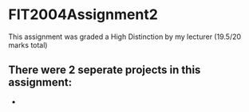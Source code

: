 # FIT2004Assignment2
This assignment was graded a High Distinction by my lecturer (19.5/20 marks total)

There were 2 seperate projects in this assignment:
- 
- 
